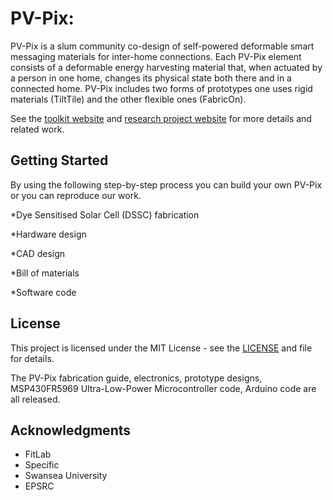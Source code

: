 # PV-Pix:
PV-Pix is a slum community co-design of self-powered deformable smart messaging materials for inter-home connections. Each PV-Pix element consists of a deformable energy harvesting material that, when actuated by a person in one home, changes its physical state both there and in a connected home. PV-Pix includes two forms of prototypes one uses rigid materials (TiltTile) and the other flexible ones (FabricOn). 


See the [toolkit website](https://deliot.me/toolkit.html) and [research project website](https://deliot.me) for more details and related work.

## Getting Started
By using the following step-by-step process you can build your own PV-Pix or you can reproduce our work. 

*Dye Sensitised Solar Cell (DSSC) fabrication

*Hardware design

*CAD design

*Bill of materials

*Software code


## License

This project is licensed under the MIT License - see the [LICENSE](LICENSE) and file for details.

The PV-Pix fabrication guide, electronics, prototype designs, MSP430FR5969 Ultra-Low-Power Microcontroller code, Arduino code are all released. 


## Acknowledgments

* FitLab
* Specific
* Swansea University
* EPSRC
